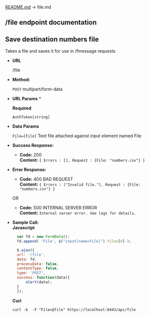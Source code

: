 [README.md](README.md) -> file.md

/file endpoint documentation
-------------------

**Save destination numbers file**
----
  Takes a file and saves it for use in /fmessage requests 

* **URL**

  /file

* **Method:**

  `POST` multipart/form-data

* **URL Params** *

   **Required**

   `AuthToken[string]`
  
* **Data Params**
    
   `File=[File]` Text file attached against input element named File

* **Success Response:**

  * **Code:** 200 <br />
    **Content:** `{ Errors : [], Request : {File: "numbers.csv"} }`
 
* **Error Response:**

  * **Code:** 400 BAD REQUEST <br />
    **Content:** `{ Errors : ["Invalid file."], Request : {File: "numbers.csv"} }`

  OR

  * **Code:** 500 INTERNAL SERVER ERROR <br />
    **Content:** `Internal server error. See logs for details.`

* **Sample Call:** <br/>
  **Javascript**
  ```javascript
    var fd = new FormData();    
    fd.append( 'File', $("input[name=File]").files[0] );

    $.ajax({
    url: '/file',
    data: fd,
    processData: false,
    contentType: false,
    type: 'POST',
    success: function(data){
        alert(data);
    }
    });
  ```
  **Curl**
  ```shell
  curl -k  -F "File=@file" https://localhost:8443/api/file
  ```
